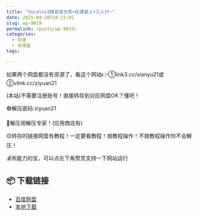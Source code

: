 ```yaml
---
title: "Vocaloid镜音连仓库+在课堂上+三人行~"
date: 2025-04-28T18:21:01
slug: wp-9019
permalink: /posts/wp-9019/
categories:
  - 动漫
  - 动漫盖
tags:

---
```


如果两个网盘都没有资源了，看这个网站👉①link3.cc/xianyu21或②vlink.cc/ziyuan21

(本站)不需要注册账号！直接转存到对应网盘OK？懂吧！

🟢解压密码:ziyuan21

🔵解压用解压专家！(应用商店有)

🟡转存的链接网盘有教程！一定要看教程！按教程操作！不按教程操作你不会解压！

💰🈶能力的宝，可以点左下角赞赏支持一下网站运行

## 📦 下载链接
- [百度网盘](https://blziyuan21.com/pay-download/9019?key=dea9b819c1&down_id=0)
- [本地下载](https://blziyuan21.com/pay-download/9019?key=dea9b819c1&down_id=1)

